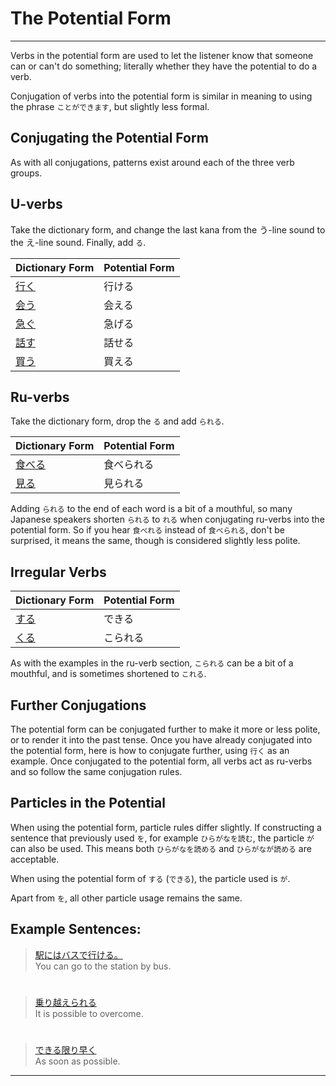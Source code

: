 # The Potential Form
 ---
Verbs in the potential form are used to let the listener know that someone can or can't do something; literally whether they have the potential to do a verb. 

Conjugation of verbs into the potential form is similar in meaning to using the phrase `ことができます`, but slightly less formal. 

## Conjugating the Potential Form
As with all conjugations, patterns exist around each of the three verb groups.

## U-verbs
Take the dictionary form, and change the last kana from the う-line sound to the え-line sound. Finally, add `る`.  

|Dictionary Form|Potential Form| 
|:--|:--|
|[行く](1578850)|行ける|
|[会う]()|会える|
|[急ぐ]()|急げる|
|[話す]()|話せる|
|[買う]()|買える|

## Ru-verbs
Take the dictionary form, drop the `る` and add `られる`.  

|Dictionary Form|Potential Form| 
|:--|:--|
|[食べる]()|食べられる|
|[見る]()|見られる|

Adding `られる` to the end of each word is a bit of a mouthful, so many Japanese speakers shorten `られる` to `れる` when conjugating ru-verbs into the potential form. So if you hear `食べれる` instead of `食べられる`, don't be surprised, it means the same, though is considered slightly less polite.

## Irregular Verbs

|Dictionary Form|Potential Form| 
|:--|:--|
|[する](1157170)|できる|
|[くる](1547720)|こられる|

As with the examples in the ru-verb section, `こられる` can be a bit of a mouthful, and is sometimes shortened to `これる`.

## Further Conjugations
The potential form can be conjugated further to make it more or less polite, or to render it into the past tense. Once you have already conjugated into the potential form, here is how to conjugate further, using `行く` as an example. Once conjugated to the potential form, all verbs act as ru-verbs and so follow the same conjugation rules.

## Particles in the Potential
When using the potential form, particle rules differ slightly. If constructing a sentence that previously used `を`, for example `ひらがなを読む`, the particle `が` can also be used. This means both `ひらがなを読める` and `ひらがなが読める` are acceptable. 

When using the potential form of `する` (`できる`), the particle used is `が`.

Apart from `を`, all other particle usage remains the same. 

## Example Sentences:
> [駅にはバスで行ける。]()  
> You can go to the station by bus.

#

> [乗り越えられる]()  
It is possible to overcome.

#

> [できる限り早く]()   
> As soon as possible.

 ---
